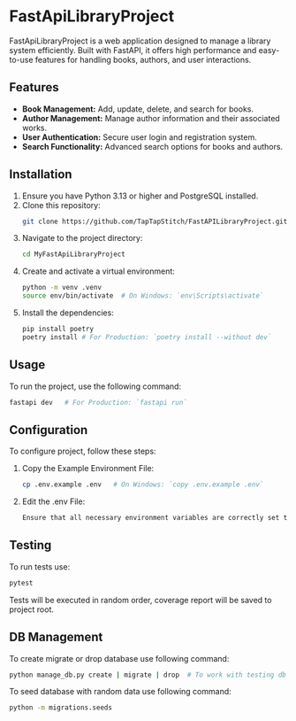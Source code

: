 # FastApiLibraryProject

FastApiLibraryProject is a web application designed to manage a library system efficiently. Built with FastAPI, it offers high performance and easy-to-use features for handling books, authors, and user interactions.

## Features

- **Book Management:** Add, update, delete, and search for books.
- **Author Management:** Manage author information and their associated works.
- **User Authentication:** Secure user login and registration system.
- **Search Functionality:** Advanced search options for books and authors.

## Installation

1. Ensure you have Python 3.13 or higher and PostgreSQL installed.
2. Clone this repository:
   ```bash
   git clone https://github.com/TapTapStitch/FastAPILibraryProject.git
   ```
3. Navigate to the project directory:
   ```bash
   cd MyFastApiLibraryProject
   ```
4. Create and activate a virtual environment:
   ```bash
   python -m venv .venv
   source env/bin/activate  # On Windows: `env\Scripts\activate`
   ```
5. Install the dependencies:
   ```bash
   pip install poetry
   poetry install # For Production: `poetry install --without dev`
   ```

## Usage

To run the project, use the following command:
   ```bash
   fastapi dev   # For Production: `fastapi run`
   ```

## Configuration

To configure project, follow these steps:

1. Copy the Example Environment File:
   ```bash
   cp .env.example .env   # On Windows: `copy .env.example .env`
   ```

2. Edit the .env File:
   ```markdown
   Ensure that all necessary environment variables are correctly set to match your development or production environment requirements.
   ```

## Testing

To run tests use:
   ```bash
   pytest
   ```
Tests will be executed in random order, coverage report will be saved to project root.

## DB Management

To create migrate or drop database use following command:
   ```bash
   python manage_db.py create | migrate | drop  # To work with testing db use such flag: `--use-test-db`, testing db is not using migrations so use create | drop
   ```

To seed database with random data use following command:
   ```bash
   python -m migrations.seeds
   ```

